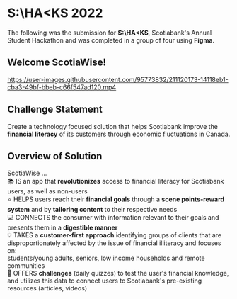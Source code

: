 # S:\HA<KS 2022 

The following was the submission for **S:\HA<KS**, Scotiabank's Annual Student Hackathon and was completed in a group of four using **Figma**.

## Welcome ScotiaWise! 

https://user-images.githubusercontent.com/95773832/211120173-14118eb1-cba3-49bf-bbeb-c66f547ad120.mp4



## Challenge Statement
Create a technology focused solution that helps Scotiabank improve the **financial literacy** of its customers through economic fluctuations in Canada.

## Overview of Solution
ScotiaWise ... <br />
📚 IS an app that **revolutionizes** access to financial literacy for Scotiabank users, as well as non-users <br />
⭐ HELPS users reach their **financial goals** through a **scene points-reward system** and by **tailoring content** to their respective needs <br />
💻 CONNECTS the consumer with information relevant to their goals and presents them in a **digestible manner** <br />
💡 TAKES a **customer-first approach** identifying groups of clients that are disproportionately affected by the issue of financial illiteracy and focuses on:      
students/young adults, seniors, low income households and remote communities <br />
📱 OFFERS **challenges** (daily quizzes) to test the user's financial knowledge, and utilizes this data to connect users to Scotiabank's pre-existing resources (articles, videos) <br />
